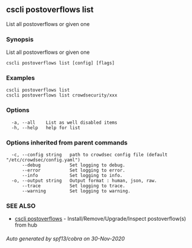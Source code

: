 ## cscli postoverflows list

List all postoverflows or given one

### Synopsis

List all postoverflows or given one

```
cscli postoverflows list [config] [flags]
```

### Examples

```
cscli postoverflows list
cscli postoverflows list crowdsecurity/xxx
```

### Options

```
  -a, --all    List as well disabled items
  -h, --help   help for list
```

### Options inherited from parent commands

```
  -c, --config string   path to crowdsec config file (default "/etc/crowdsec/config.yaml")
      --debug           Set logging to debug.
      --error           Set logging to error.
      --info            Set logging to info.
  -o, --output string   Output format : human, json, raw.
      --trace           Set logging to trace.
      --warning         Set logging to warning.
```

### SEE ALSO

* [cscli postoverflows](cscli_postoverflows.md)	 - Install/Remove/Upgrade/Inspect postoverflow(s) from hub

###### Auto generated by spf13/cobra on 30-Nov-2020
